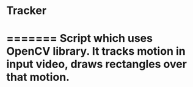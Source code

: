 # Tracker
=======
Script which uses OpenCV library. It tracks motion in input video, draws rectangles over that motion.
=======

